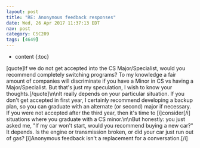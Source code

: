```yaml
---
layout: post
title: "RE: Anonymous feedback responses"
date: Wed, 26 Apr 2017 11:37:13 EDT
nav: post
category: CSC209
tags: [4649]
---
```


* content
{:toc}

[quote]If we do not get accepted into the CS Major/Specialist, would you recommend completely switching programs? To my knowledge a fair amount of companies will discriminate if you have a Minor in CS vs having a Major/Specialist. But that's just my speculation, I wish to know your thoughts.[/quote]\n\nIt really depends on your particular situation. If you don't get accepted in first year, I certainly recommend developing a backup plan, so you can graduate with an alternate (or second) major if necessary.  If you were not accepted after the third year, then it's time to [i]consider[/i] situations where you graduate with a CS minor.\n\nBut honestly: you just asked me, "If my car won't start, would you recommend buying a new car?" It depends. Is the engine or transmission broken, or did your car just run out of gas? [i]Anonymous feedback isn't a replacement for a conversation.[/i]
<!-- more -->
<p></p>
